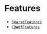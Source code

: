 # Features

- [`SparseFeatures`](https://docs.rs/reductionml-core/latest/reductionml_core/sparse_namespaced_features/struct.SparseFeatures.html)
- [`CBAdfFeatures`](https://docs.rs/reductionml-core/latest/reductionml_core/types/struct.CBAdfFeatures.html)